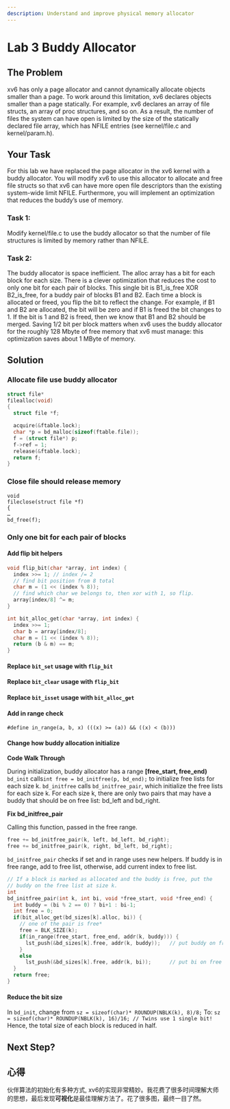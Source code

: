 ```yaml
---
description: Understand and improve physical memory allocator
---
```


# Lab 3 Buddy Allocator

## The Problem

xv6 has only a page allocator and cannot dynamically allocate objects smaller than a page. To work around this limitation, xv6 declares objects smaller than a page statically. For example, xv6 declares an array of file structs, an array of proc structures, and so on. As a result, the number of files the system can have open is limited by the size of the statically declared file array, which has NFILE entries \(see kernel/file.c and kernel/param.h\).

## Your Task

For this lab we have replaced the page allocator in the xv6 kernel with a buddy allocator. You will modify xv6 to use this allocator to allocate and free file structs so that xv6 can have more open file descriptors than the existing system-wide limit NFILE. Furthermore, you will implement an optimization that reduces the buddy’s use of memory.

### Task 1:

Modify kernel/file.c to use the buddy allocator so that the number of file structures is limited by memory rather than NFILE.

### Task 2:

The buddy allocator is space inefficient. The alloc array has a bit for each block for each size. There is a clever optimization that reduces the cost to only one bit for each pair of blocks. This single bit is B1\_is\_free XOR B2\_is\_free, for a buddy pair of blocks B1 and B2. Each time a block is allocated or freed, you flip the bit to reflect the change. For example, if B1 and B2 are allocated, the bit will be zero and if B1 is freed the bit changes to 1. If the bit is 1 and B2 is freed, then we know that B1 and B2 should be merged. Saving 1/2 bit per block matters when xv6 uses the buddy allocator for the roughly 128 Mbyte of free memory that xv6 must manage: this optimization saves about 1 MByte of memory.

## Solution

### Allocate file use buddy allocator

```c
struct file*
filealloc(void)
{
  struct file *f;

  acquire(&ftable.lock);
  char *p = bd_malloc(sizeof(ftable.file));
  f = (struct file*) p;
  f->ref = 1;
  release(&ftable.lock);
  return f;
}
```

### Close file should release memory

```text
void
fileclose(struct file *f)
{
…
bd_free(f);
```

### Only one bit for each pair of blocks

#### Add flip bit helpers

```c
void flip_bit(char *array, int index) {
  index >>= 1; // index /= 2
  // find bit position from 8 total
  char m = (1 << (index % 8)); 
  // find which char we belongs to, then xor with 1, so flip.
  array[index/8] ^= m;
}

int bit_alloc_get(char *array, int index) {
  index >>= 1;
  char b = array[index/8];
  char m = (1 << (index % 8));
  return (b & m) == m;
}
```

#### Replace `bit_set` usage with `flip_bit`

#### Replace `bit_clear` usage with `flip_bit`

#### Replace `bit_isset` usage with `bit_alloc_get`

#### Add in range check

`#define in_range(a, b, x) (((x) >= (a)) && ((x) < (b)))`

#### Change how buddy allocation initialize

**Code Walk Through**

During initialization, buddy allocator has a range **\[free\_start, free\_end\)** `bd_init` calls`int free = bd_initfree(p, bd_end);` to initialize free lists for each size k. `bd_initfree` calls `bd_initfree_pair`, which initialize the free lists for each size k. For each size k, there are only two pairs that may have a buddy that should be on free list: bd\_left and bd\_right.

**Fix bd\_initfree\_pair**

Calling this function, passed in the free range.

```c
free += bd_initfree_pair(k, left, bd_left, bd_right);
free += bd_initfree_pair(k, right, bd_left, bd_right);
```

`bd_initfree_pair` checks if set and in range uses new helpers. If buddy is in free range, add to free list, otherwise, add current index to free list.

```c
// If a block is marked as allocated and the buddy is free, put the
// buddy on the free list at size k.
int
bd_initfree_pair(int k, int bi, void *free_start, void *free_end) {
  int buddy = (bi % 2 == 0) ? bi+1 : bi-1;
  int free = 0;
  if(bit_alloc_get(bd_sizes[k].alloc, bi)) {
    // one of the pair is free*
    free = BLK_SIZE(k);
    if(in_range(free_start, free_end, addr(k, buddy))) {
      lst_push(&bd_sizes[k].free, addr(k, buddy));   // put buddy on free list
    }
    else
      lst_push(&bd_sizes[k].free, addr(k, bi));      // put bi on free list
  }
  return free;
}
```

#### Reduce the bit size

In `bd_init`, change from `sz = sizeof(char)* ROUNDUP(NBLK(k), 8)/8;` To: `sz = sizeof(char)* ROUNDUP(NBLK(k), 16)/16; // Twins use 1 single bit!` Hence, the total size of each block is reduced in half.

## Next Step?

## 心得

伙伴算法的初始化有多种方式, xv6的实现非常精妙。我花费了很多时间理解大师的思想，最后发现**可视化**是最佳理解方法了。花了很多图，最终一目了然。

